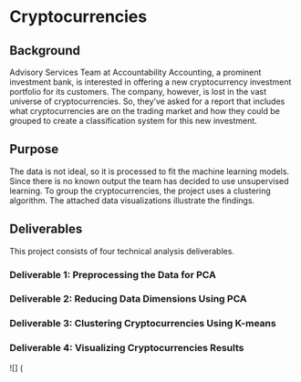 # Cryptocurrencies

## Background
Advisory Services Team at Accountability Accounting, a prominent investment bank, is interested in offering a new cryptocurrency investment portfolio for its customers. The company, however, is lost in the vast universe of cryptocurrencies. So, they’ve asked for a  report that includes what cryptocurrencies are on the trading market and how they could be grouped to create a classification system for this new investment.
## Purpose
The data is not ideal, so it is processed to fit the machine learning models. Since there is no known output the team has decided to use unsupervised learning. To group the cryptocurrencies, the project uses a clustering algorithm. The attached data visualizations illustrate the findings.

## Deliverables
This project consists of four technical analysis deliverables. 

### Deliverable 1: Preprocessing the Data for PCA

### Deliverable 2: Reducing Data Dimensions Using PCA

### Deliverable 3: Clustering Cryptocurrencies Using K-means

### Deliverable 4: Visualizing Cryptocurrencies Results

![] (

